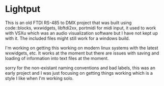 # Lightput

This is an old FTDI RS-485 to DMX project that was built using code::blocks, wxwidgets, libftdi2xx, portmidi for midi input, it used to work with VSXu which was an audio visualization software but I have not kept up with it.  The included files might still work for a windows build.

I'm working on getting this working on modern linux systems with the latest wxwidgets, etc.  It works at the moment but there are issues with saving and loading of information into text files at the moment.

sorry for the non-existant naming conventions and bad labels, this was an early project and I was just focusing on getting things working which is a style I like when I'm working solo.
